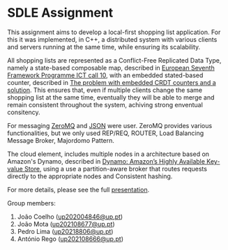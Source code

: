 # SDLE Assignment

This assignment aims to develop a local-first shopping list application.
For this it was implemented, in C++, a distributed system with various clients and servers running at the same time,
while ensuring its scalability.

All shopping lists are represented as a Conflict-Free Replicated Data Type, namely a state-based composable map,
described in [European Seventh Framework Programme ICT call 10](https://pages.lip6.fr/syncfree/attachments/article/46/WP3-report.pdf#page=31), 
with an embedded stated-based counter, described in [The problem with embedded CRDT counters and a solution](https://repositorium.sdum.uminho.pt/bitstream/1822/51503/1/Problem-Solution-Counters-PAPOC2016.pdf). 
This ensures that, even if multiple clients change the same shopping list at the same time, eventually they will be able to merge and remain
consistent throughout the system, achiving strong enventual consitency.

For messaging [ZeroMQ](https://zeromq.org/) and [JSON](https://www.json.org/) were user. ZeroMQ provides various functionalities, but we only used REP/REQ, ROUTER, Load 
Balancing Message Broker, Majordomo Pattern.

The cloud element, includes multiple nodes in a architecture based on Amazon's Dynamo, described in [Dynamo: Amazon’s Highly Available Key-value Store](https://www.allthingsdistributed.com/files/amazon-dynamo-sosp2007.pdf), using a use a partition-aware broker that routes requests directly to the appropriate nodes and Consistent hashing.

For more details, please see the full [presentation]().

Group members:

1. João Coelho (<up202004846@up.pt>)
2. João Mota (<up202108677@up.pt>)
3. Pedro Lima (<up20218806@up.pt>)
4. António Rego (<up202108666@up.pt>)
